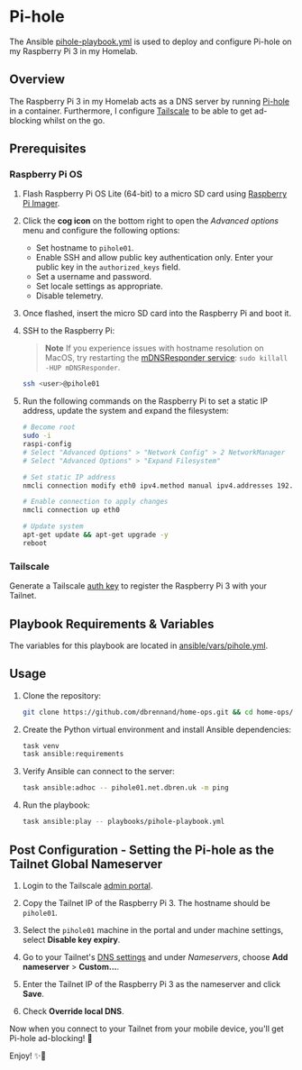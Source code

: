 # Pi-hole

The Ansible [pihole-playbook.yml](https://github.com/dbrennand/home-ops/blob/dev/ansible/playbooks/pihole-playbook.yml) is used to deploy and configure Pi-hole on my Raspberry Pi 3 in my Homelab.

## Overview

The Raspberry Pi 3 in my Homelab acts as a DNS server by running [Pi-hole](https://pi-hole.net/) in a container. Furthermore, I configure [Tailscale](https://tailscale.com/) to be able to get ad-blocking whilst on the go.

## Prerequisites

### Raspberry Pi OS

1. Flash Raspberry Pi OS Lite (64-bit) to a micro SD card using [Raspberry Pi Imager](https://www.raspberrypi.com/software/).

2. Click the **cog icon** on the bottom right to open the *Advanced options* menu and configure the following options:

    - Set hostname to `pihole01`.
    - Enable SSH and allow public key authentication only. Enter your public key in the `authorized_keys` field.
    - Set a username and password.
    - Set locale settings as appropriate.
    - Disable telemetry.

3. Once flashed, insert the micro SD card into the Raspberry Pi and boot it.

4. SSH to the Raspberry Pi:

    > **Note**
    > If you experience issues with hostname resolution on MacOS, try restarting the [mDNSResponder service](https://stackoverflow.com/questions/20252294/ssh-could-not-resolve-hostname-hostname-nodename-nor-servname-provided-or-n): `sudo killall -HUP mDNSResponder`.

    ```bash
    ssh <user>@pihole01
    ```

5. Run the following commands on the Raspberry Pi to set a static IP address, update the system and expand the filesystem:

    ```bash
    # Become root
    sudo -i
    raspi-config
    # Select "Advanced Options" > "Network Config" > 2 NetworkManager
    # Select "Advanced Options" > "Expand Filesystem"

    # Set static IP address
    nmcli connection modify eth0 ipv4.method manual ipv4.addresses 192.168.0.2/24 ipv4.gateway 192.168.0.1 ipv4.dns 1.1.1.1,1.0.0.1 connection.autoconnect yes

    # Enable connection to apply changes
    nmcli connection up eth0

    # Update system
    apt-get update && apt-get upgrade -y
    reboot
    ```

### Tailscale

Generate a Tailscale [auth key](https://login.tailscale.com/admin/settings/keys) to register the Raspberry Pi 3 with your Tailnet.

## Playbook Requirements & Variables

The variables for this playbook are located in [ansible/vars/pihole.yml](https://github.com/dbrennand/home-ops/blob/dev/ansible/vars/pihole.yml).

## Usage

1. Clone the repository:

    ```bash
    git clone https://github.com/dbrennand/home-ops.git && cd home-ops/ansible
    ```

2. Create the Python virtual environment and install Ansible dependencies:

    ```bash
    task venv
    task ansible:requirements
    ```

3. Verify Ansible can connect to the server:

    ```bash
    task ansible:adhoc -- pihole01.net.dbren.uk -m ping
    ```

4. Run the playbook:

    ```bash
    task ansible:play -- playbooks/pihole-playbook.yml
    ```

## Post Configuration - Setting the Pi-hole as the Tailnet Global Nameserver

1. Login to the Tailscale [admin portal](https://login.tailscale.com/admin/machines).

2. Copy the Tailnet IP of the Raspberry Pi 3. The hostname should be `pihole01`.

3. Select the `pihole01` machine in the portal and under machine settings, select **Disable key expiry**.

4. Go to your Tailnet's [DNS settings](https://login.tailscale.com/admin/dns) and under *Nameservers*, choose **Add nameserver** > **Custom...**.

5. Enter the Tailnet IP of the Raspberry Pi 3 as the nameserver and click **Save**.

6. Check **Override local DNS**.

Now when you connect to your Tailnet from your mobile device, you'll get Pi-hole ad-blocking! 🚀

Enjoy! ✨🚀
